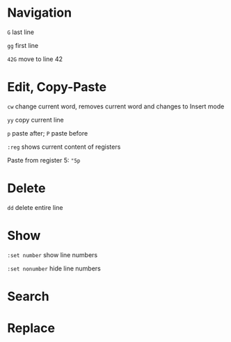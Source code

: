# Navigation

`G` last line

`gg` first line

`42G` move to line 42

# Edit, Copy-Paste

`cw` change current word, removes current word and changes to Insert mode

`yy` copy current line

`p` paste after; `P` paste before

`:reg` shows current content of registers

Paste from register 5: `"5p`

# Delete
`dd` delete entire line

# Show

`:set number` show line numbers

`:set nonumber` hide line numbers

# Search

# Replace